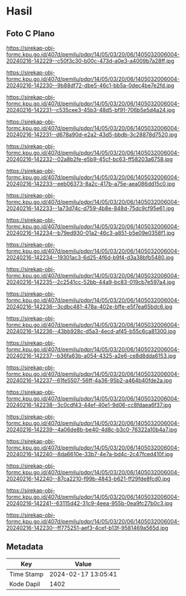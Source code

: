 # Hasil

## Foto C Plano

https://sirekap-obj-formc.kpu.go.id/407d/pemilu/pdpr/14/05/03/20/06/1405032006004-20240216-142229--c50f3c30-b00c-473d-a0e3-a4009b7a28ff.jpg

https://sirekap-obj-formc.kpu.go.id/407d/pemilu/pdpr/14/05/03/20/06/1405032006004-20240216-142230--9b88df72-dbe5-46c1-bb5a-0dec4be7e2fd.jpg

https://sirekap-obj-formc.kpu.go.id/407d/pemilu/pdpr/14/05/03/20/06/1405032006004-20240216-142231--c535cee3-45b3-48d5-bf91-706b5e5d4a24.jpg

https://sirekap-obj-formc.kpu.go.id/407d/pemilu/pdpr/14/05/03/20/06/1405032006004-20240216-142231--d678a90d-e2a2-43d5-bbdb-3c28878d7520.jpg

https://sirekap-obj-formc.kpu.go.id/407d/pemilu/pdpr/14/05/03/20/06/1405032006004-20240216-142232--02a8b2fe-e5b9-45cf-bc63-ff58203a6758.jpg

https://sirekap-obj-formc.kpu.go.id/407d/pemilu/pdpr/14/05/03/20/06/1405032006004-20240216-142233--eeb06373-8a2c-417b-a75e-aea086dd15c0.jpg

https://sirekap-obj-formc.kpu.go.id/407d/pemilu/pdpr/14/05/03/20/06/1405032006004-20240216-142233--1a73d74c-d759-4b8e-848d-75dc9cf95e61.jpg

https://sirekap-obj-formc.kpu.go.id/407d/pemilu/pdpr/14/05/03/20/06/1405032006004-20240216-142234--b79ed930-01a2-46c3-a851-b5e09e0358f1.jpg

https://sirekap-obj-formc.kpu.go.id/407d/pemilu/pdpr/14/05/03/20/06/1405032006004-20240216-142234--19301ac3-6d25-4f6d-b9f4-d3a38bfb5480.jpg

https://sirekap-obj-formc.kpu.go.id/407d/pemilu/pdpr/14/05/03/20/06/1405032006004-20240216-142235--2c2541cc-52bb-44a9-bc83-019cb7e597a4.jpg

https://sirekap-obj-formc.kpu.go.id/407d/pemilu/pdpr/14/05/03/20/06/1405032006004-20240216-142236--3cdbc481-478a-402e-bffe-e5f7ea65bdc6.jpg

https://sirekap-obj-formc.kpu.go.id/407d/pemilu/pdpr/14/05/03/20/06/1405032006004-20240216-142236--43bb928c-d5a3-4ecd-af45-b55c6ca81300.jpg

https://sirekap-obj-formc.kpu.go.id/407d/pemilu/pdpr/14/05/03/20/06/1405032006004-20240216-142237--b36fa63b-a054-4325-a2e6-ce8d8dda6153.jpg

https://sirekap-obj-formc.kpu.go.id/407d/pemilu/pdpr/14/05/03/20/06/1405032006004-20240216-142237--61fe5507-56ff-4a36-95b2-a464b40fde2a.jpg

https://sirekap-obj-formc.kpu.go.id/407d/pemilu/pdpr/14/05/03/20/06/1405032006004-20240216-142238--3c0cdf43-44ef-40e1-9d06-cc8fdaea6f37.jpg

https://sirekap-obj-formc.kpu.go.id/407d/pemilu/pdpr/14/05/03/20/06/1405032006004-20240216-142239--4a06de8b-be40-4d8c-b3c0-76322a10b4a7.jpg

https://sirekap-obj-formc.kpu.go.id/407d/pemilu/pdpr/14/05/03/20/06/1405032006004-20240216-142240--8da6610e-33b7-4e7a-bd4c-2c47fced410f.jpg

https://sirekap-obj-formc.kpu.go.id/407d/pemilu/pdpr/14/05/03/20/06/1405032006004-20240216-142240--87ca2210-f99b-4843-b621-ff29fde8fcd0.jpg

https://sirekap-obj-formc.kpu.go.id/407d/pemilu/pdpr/14/05/03/20/06/1405032006004-20240216-142241--63115d42-31c9-4eea-955b-0ea9fc27b0c3.jpg

https://sirekap-obj-formc.kpu.go.id/407d/pemilu/pdpr/14/05/03/20/06/1405032006004-20240216-142230--ff775251-aef3-4cef-b13f-9581469a565d.jpg


## Metadata

| Key        | Value               |
| ---------- | ------------------- |
| Time Stamp | 2024-02-17 13:05:41 |
| Kode Dapil | 1402                |



